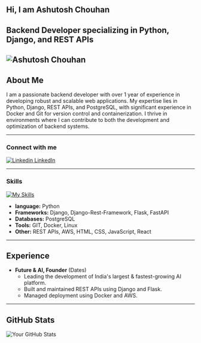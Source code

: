 ## Hi, I am Ashutosh Chouhan
**Backend Developer specializing in Python, Django, and REST APIs**
---
![Ashutosh Chouhan](https://github.com/user-attachments/assets/792afdbc-f724-44ce-9355-37417a3877fe)
---

## About Me
I am a passionate backend developer with over 1 year of experience in developing robust and scalable web applications. My expertise lies in Python, Django, REST APIs, and PostgreSQL, with significant experience in Docker and Git for version control and containerization. I thrive in environments where I can contribute to both the development and optimization of backend systems.

---

### Connect with me
[![Linkedin](https://i.sstatic.net/gVE0j.png) LinkedIn](https://www.linkedin.com/in/ashutosh-chouhan-ac/)

---

### Skills
[![My Skills](https://skillicons.dev/icons?i=python,django,flask,fastapi,postgresql,docker,linux,git,html,css,js)](https://skillicons.dev)

- **language:** Python
- **Frameworks:** Django, Django-Rest-Framework, Flask, FastAPI
- **Databases:** PostgreSQL
- **Tools:** GIT, Docker, Linux
- **Other:** REST APIs, AWS, HTML, CSS, JavaScript, React

---

## Experience

- **Future & Al, Founder** (Dates)
  - Leading the development of India's largest & fastest-growing AI platform.
  - Built and maintained REST APIs using Django and Flask.
  - Managed deployment using Docker and AWS.

---

## GitHub Stats

![Your GitHub Stats](https://github-readme-stats.vercel.app/api?username=Ashutoshac11&show_icons=true&theme=radical)


